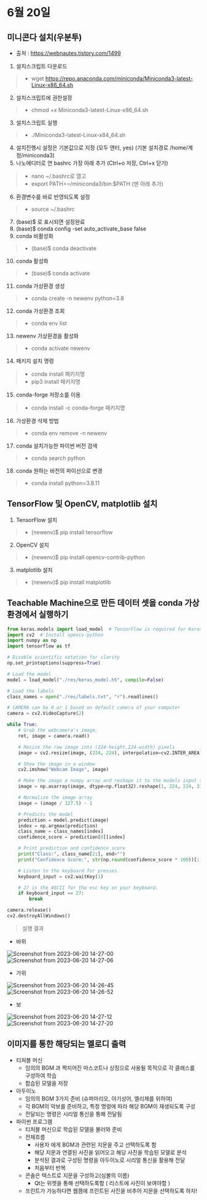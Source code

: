 # 6월 20일

## 미니콘다 설치(우분투)
- 출처 : https://webnautes.tistory.com/1499
1. 설치스크립트 다운로드
> - wget https://repo.anaconda.com/miniconda/Miniconda3-latest-Linux-x86_64.sh
2. 설치스크립트에 권한설정
> - chmod +x Miniconda3-latest-Linux-x86_64.sh
3. 설치스크립트 실행
> - ./Miniconda3-latest-Linux-x84_64.sh
4. 설치진행시 설정은 기본값으로 지정 (모두 엔터, yes) (기본 설치경로 /home/계정/miniconda3)
5. 나노에디터로 연 bashrc 가장 아래 추가 (Ctrl+o 저장, Ctrl+x 닫기)
> - nano ~/.bashrc로 열고
> - export PATH=~/miniconda3/bin:$PATH (맨 아래 추가)
6. 환경변수를 바로 반영되도록 설정
> - source ~/.bashrc
7. (base)$ 로 표시되면 설정완료
8. (base)$ conda config -set auto_activate_base false
9. conda 비활성화
> - (base)$ conda deactivate
10. conda 활성화
> - (base)$ conda activate
11. conda 가상환경 생성
> - conda create -n newenv python=3.8
12. conda 가상환경 조회
> - conda env list
13. newenv 가상환경을 활성화
> - conda activate newenv
14. 패키지 설치 명령
> - conda install 패키지명
> - pip3 install 패키지명
15. conda-forge 저장소를 이용
> - conda install -c conda-forge 패키지명
16. 가상환경 삭제 방법
> - conda env remove -n newenv
17. conda 설치가능한 파이썬 버전 검색
> - conda search python
18. conda 원하는 바전의 파이선으로 변경
> - conda install python=3.8.11 


## TensorFlow 및 OpenCV, matplotlib 설치
1. TensorFlow 설치
> - (newenv)$ pip install tensorflow
2. OpenCV 설치
> - (newenv)$ pip install opencv-contrib-python
3. matplotlib 설치
> - (newenv)$ pip install matplotlib

## Teachable Machine으로 만든 데이터 셋을 conda 가상환경에서 실행하기
```python
from keras.models import load_model  # TensorFlow is required for Keras to work
import cv2  # Install opencv-python
import numpy as np
import tensorflow as tf

# Disable scientific notation for clarity
np.set_printoptions(suppress=True)

# Load the model
model = load_model("./res/keras_model.h5", compile=False)

# Load the labels
class_names = open("./res/labels.txt", "r").readlines()

# CAMERA can be 0 or 1 based on default camera of your computer
camera = cv2.VideoCapture(2)

while True:
    # Grab the webcamera's image.
    ret, image = camera.read()

    # Resize the raw image into (224-height,224-width) pixels
    image = cv2.resize(image, (224, 224), interpolation=cv2.INTER_AREA)

    # Show the image in a window
    cv2.imshow("Webcam Image", image)

    # Make the image a numpy array and reshape it to the models input shape.
    image = np.asarray(image, dtype=np.float32).reshape(1, 224, 224, 3)

    # Normalize the image array
    image = (image / 127.5) - 1

    # Predicts the model
    prediction = model.predict(image)
    index = np.argmax(prediction)
    class_name = class_names[index]
    confidence_score = prediction[0][index]

    # Print prediction and confidence score
    print("Class:", class_name[2:], end="")
    print("Confidence Score:", str(np.round(confidence_score * 100))[:-2], "%")

    # Listen to the keyboard for presses.
    keyboard_input = cv2.waitKey(1)

    # 27 is the ASCII for the esc key on your keyboard.
    if keyboard_input == 27:
        break

camera.release()
cv2.destroyAllWindows()
```

> 실행 결과

- 바위

![Screenshot from 2023-06-20 14-27-00](https://github.com/ajhwan/OpenCV_study/assets/129160008/8a0ca5cb-3c1c-4ecb-add7-deb9e1ae502a)
![Screenshot from 2023-06-20 14-27-06](https://github.com/ajhwan/OpenCV_study/assets/129160008/21f09bc7-75ae-4525-b5de-412ab3d16444)

- 가위

![Screenshot from 2023-06-20 14-26-45](https://github.com/ajhwan/OpenCV_study/assets/129160008/60f747d9-9662-4106-b342-efd79cc8bd40)
![Screenshot from 2023-06-20 14-26-52](https://github.com/ajhwan/OpenCV_study/assets/129160008/4801b57a-5382-43f4-8fd5-586be8dce941)

- 보

![Screenshot from 2023-06-20 14-27-12](https://github.com/ajhwan/OpenCV_study/assets/129160008/21d1a1c0-c530-4694-a3d4-a14c731529b8)
![Screenshot from 2023-06-20 14-27-20](https://github.com/ajhwan/OpenCV_study/assets/129160008/cdc13ea7-e76d-4ef8-805c-51b9fc35f018)

## 이미지를 통한 해당되는 멜로디 출력

- 티처블 머신
    - 임의의 BGM 과 짝지어진 마스코트나 상징으로 사용될 목적으로 각 클래스를 구성하여 학습
    - 합습된 모델을 저장
- 아두이노
    - 임의의 BGM 3가지 준비 (슈퍼마리오, 아기상어, 엘리제를 위하여)
    - 각 BGM의 악보를 준비하고, 특정 명령에 따라 해당 BGM이 재생되도록 구성
    - 전달되는 명령은 시리얼 통신을 통해 전달됨
- 파이썬 프로그램
    - 티처블 머신으로 학습된 모델을 불러와 준비
    - 전체흐름
        - 사용자 에게 BGM과 관련된 지문을 주고 선택하도록 함
        - 해당 지문과 연결된 사진을 읽어오고 해당 사진을 학습된 모델로 분석
        - 분석된 결과로 구성된 명령을 아두이노로 시리얼 통신을 활용해 전달
        - 처음부터 반복
    - 콘솔은 텍스트로 지문을 구성하고(심볼의 이름)
        - Qt는 위젯을 통해 선택하도록함 ( 리스트에 사진이 보여야함 )
    - 프린트가 가능하다면 웹캠에 프린트된 사진을 비추어 지문을 선택하도록 하자!
```python
```


